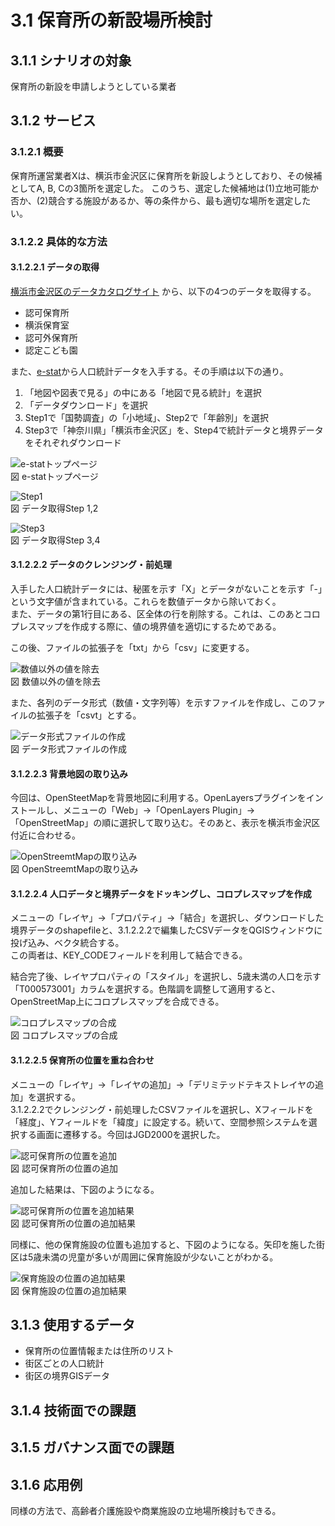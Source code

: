 ﻿# 3.1 保育所の新設場所検討

## 3.1.1 シナリオの対象
保育所の新設を申請しようとしている業者

## 3.1.2 サービス
### 3.1.2.1 概要
保育所運営業者Xは、横浜市金沢区に保育所を新設しようとしており、その候補としてA, B, Cの3箇所を選定した。
このうち、選定した候補地は(1)立地可能か否か、(2)競合する施設があるか、等の条件から、最も適切な場所を選定したい。

### 3.1.2.2 具体的な方法
#### 3.1.2.2.1 データの取得
[横浜市金沢区のデータカタログサイト](http://www.city.yokohama.lg.jp/kanazawa/kz-opendata/kz-opendata.html) から、以下の4つのデータを取得する。

* 認可保育所
* 横浜保育室
* 認可外保育所
* 認定こども園

また、[e-stat](http://www.e-stat.go.jp/)から人口統計データを入手する。その手順は以下の通り。

1. 「地図や図表で見る」の中にある「地図で見る統計」を選択
2. 「データダウンロード」を選択
3. Step1で「国勢調査」の「小地域」、Step2で「年齢別」を選択
4. Step3で「神奈川県」「横浜市金沢区」を、Step4で統計データと境界データをそれぞれダウンロード

![e-statトップページ](images/scenario-nursery/estat-top.png "図 e-statトップページ")   
図 e-statトップページ

![Step1](images/scenario-nursery/estat-step1.png "図 Step1")   
図 データ取得Step 1,2

![Step3](images/scenario-nursery/estat-step3.png "図 Step3")   
図 データ取得Step 3,4

#### 3.1.2.2.2 データのクレンジング・前処理
入手した人口統計データには、秘匿を示す「X」とデータがないことを示す「-」という文字値が含まれている。これらを数値データから除いておく。   
また、データの第1行目にある、区全体の行を削除する。これは、このあとコロプレスマップを作成する際に、値の境界値を適切にするためである。

この後、ファイルの拡張子を「txt」から「csv」に変更する。

![数値以外の値を除去](images/scenario-nursery/cleaning.png "図 数値以外の値を除去")   
図 数値以外の値を除去

また、各列のデータ形式（数値・文字列等）を示すファイルを作成し、このファイルの拡張子を「csvt」とする。

![データ形式ファイルの作成](images/scenario-nursery/datatype.png "図 データ形式ファイルの作成")   
図 データ形式ファイルの作成

#### 3.1.2.2.3 背景地図の取り込み
今回は、OpenSteetMapを背景地図に利用する。OpenLayersプラグインをインストールし、メニューの「Web」→「OpenLayers Plugin」→「OpenStreetMap」の順に選択して取り込む。そのあと、表示を横浜市金沢区付近に合わせる。

![OpenStreemtMapの取り込み](images/scenario-nursery/qgis-kanazawa.png "図 OpenStreemtMapの取り込み")   
図 OpenStreemtMapの取り込み

#### 3.1.2.2.4 人口データと境界データをドッキングし、コロプレスマップを作成
メニューの「レイヤ」→「プロパティ」→「結合」を選択し、ダウンロードした境界データのshapefileと、3.1.2.2.2で編集したCSVデータをQGISウィンドウに投げ込み、ベクタ統合する。   
この両者は、KEY_CODEフィールドを利用して結合できる。

結合完了後、レイヤプロパティの「スタイル」を選択し、5歳未満の人口を示す「T000573001」カラムを選択する。色階調を調整して適用すると、OpenStreetMap上にコロプレスマップを合成できる。

![コロプレスマップの合成](images/scenario-nursery/qgis-choroplethmap.png "図 コロプレスマップの合成")   
図 コロプレスマップの合成

#### 3.1.2.2.5 保育所の位置を重ね合わせ
メニューの「レイヤ」→「レイヤの追加」→「デリミテッドテキストレイヤの追加」を選択する。   
3.1.2.2.2でクレンジング・前処理したCSVファイルを選択し、Xフィールドを「経度」、Yフィールドを「緯度」に設定する。続いて、空間参照システムを選択する画面に遷移する。今回はJGD2000を選択した。

![認可保育所の位置を追加](images/scenario-nursery/delimitedText.png "図 認可保育所の位置の追加")   
図 認可保育所の位置の追加

追加した結果は、下図のようになる。

![認可保育所の位置を追加結果](images/scenario-nursery/qgis-addNursery.png "図 認可保育所の位置の追加結果")   
図 認可保育所の位置の追加結果

同様に、他の保育施設の位置も追加すると、下図のようになる。矢印を施した街区は5歳未満の児童が多いが周囲に保育施設が少ないことがわかる。

![保育施設の位置の追加結果](images/scenario-nursery/result.png "図 保育施設の位置の追加結果")   
図 保育施設の位置の追加結果

## 3.1.3 使用するデータ
* 保育所の位置情報または住所のリスト
* 街区ごとの人口統計
* 街区の境界GISデータ

## 3.1.4 技術面での課題

## 3.1.5 ガバナンス面での課題

## 3.1.6 応用例
同様の方法で、高齢者介護施設や商業施設の立地場所検討もできる。
